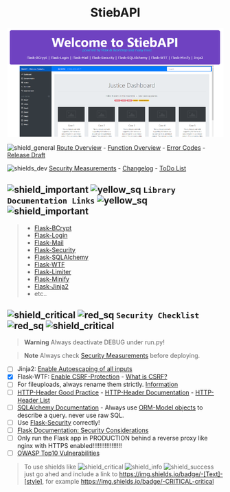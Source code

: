 <h1 align="center">StiebAPI</h1>

![Header Image][header]

![shield_general]
[Route Overview][routes.md] - [Function Overview][functions.md] - [Error Codes][errors.md] - [Release Draft][ReleaseDraft]

![shields_dev]
[Security Measurements][security.md] - [Changelog][changelog.md] - [ToDo List][todo.md]

## ![shield_important] ![yellow_sq] `Library Documentation Links` ![yellow_sq] ![shield_important]

> - [Flask-BCrypt][flaskbcrypt_docs]
> - [Flask-Login][flasklogin_docs]
> - [Flask-Mail][flaskmail_docs]
> - [Flask-Security][flasksecurity_docs]
> - [Flask-SQLAlchemy][sqlalchemy_docs]
> - [Flask-WTF][flaskwtf_docs]
> - [Flask-Limiter][flasklimiter_docs]
> - [Flask-Minify][flaskminify_docs]
> - [Flask-Jinja2][jinja2_docs]
> - etc..

## ![shield_critical] ![red_sq] `Security Checklist` ![red_sq] ![shield_critical]

> __Warning__ Always deactivate DEBUG under run.py!

> __Note__ Always check [Security Measurements][security.md] before deploying.

- [ ] Jinja2: [Enable Autoescaping of all inputs][jinja2_docs]
- [X] Flask-WTF: [Enable CSRF-Protection][flaskwtf_docs] - [What is CSRF?][csrf_explanation]
- [ ] For fileuploads, always rename them strictly. [Information][file_uploads]
- [ ] [HTTP-Header Good Practice][http_headers_howto] - [HTTP-Header Documentation][http_headers_docs] - [HTTP-Header List][http_headers_list]
- [ ] [SQLAlchemy Documentation][sqlalchemy_docs] - Always use [ORM-Model objects][sqlalchemy_orm] to describe a query. never use raw SQL. 
- [ ] Use [Flask-Security][flasksecurity_docs] correctly!
- [ ] [Flask Documentation: Security Considerations][flask_docs_security]
- [ ] Only run the Flask app in PRODUCTION behind a reverse proxy like nginx with HTTPS enabled!!!!!!!!!!!!!!!!!
- [ ] [OWASP Top10 Vulnerabilities][top10_vulns]

>To use shields like
![shield_critical][shield_critical] ![shield_info][shield_info] ![shield_success][shield_success] just go ahed and include a link to
https://img.shields.io/badge/-[Text]-[style], for example https://img.shields.io/badge/-CRITICAL-critical

[//]: # (General Link References)

[header]: development/readme_header.png
[req_txt]: requirements.txt
[blue_sq]: https://placehold.co/15x15/1589F0/1589F0.png
[yellow_sq]: https://placehold.co/15x15/c5f015/c5f015.png
[red_sq]: https://placehold.co/15x15/f03c15/f03c15.png

[//]: # (Relative Documentation Link References)

[routes.md]: development/docs/ROUTES.md
[functions.md]: development/docs/FUNCTIONS.md
[errors.md]: development/docs/ERR_CODES.md
[security.md]: development/docs/SECURITY.md
[changelog.md]: development/docs/CHANGELOG.md
[todo.md]: development/docs/TODO.md

[//]: # (General Documentation Link References)

[ReleaseDraft]: https://github.com/JulianStiebler/PythonFlask_StiebAPI/releases
[flask_docs_security]: https://flask.palletsprojects.com/en/2.2.x/security/
[jinja2_docs]: https://jinja.palletsprojects.com/en/3.1.x/api/
[flaskwtf_docs]: https://flask-wtf.readthedocs.io/en/0.15.x/csrf/
[sqlalchemy_docs]: https://docs.sqlalchemy.org/en/20/
[sqlalchemy_orm]: https://docs.sqlalchemy.org/en/20/orm/
[flasksecurity_docs]: https://pythonhosted.org/Flask-Security/
[http_headers_list]: https://en.wikipedia.org/wiki/List_of_HTTP_header_fields
[http_headers_docs]: https://developer.mozilla.org/en-US/docs/Web/HTTP/Headers
[http_headers_howto]: https://stackoverflow.com/questions/60566143/what-is-the-best-practice-for-changing-headers-in-a-flask-request
[flasklogin_docs]: https://flask-login.readthedocs.io/en/latest/
[flasklimiter_docs]: https://flask-limiter.readthedocs.io/en/stable/
[flaskmigrate_docs]: https://flask-migrate.readthedocs.io/en/latest/
[flaskminify_docs]: https://pypi.org/project/Flask-Minify/
[flaskbcrypt_docs]: https://flask-bcrypt.readthedocs.io/en/1.0.1/
[flaskmail_docs]: https://pythonhosted.org/Flask-Mail/
[flasksecurity_docs]: https://pythonhosted.org/Flask-Security/

[//]: # (Vulnerabilities)

[csrf_explanation]: https://www.synopsys.com/glossary/what-is-csrf.html
[file_uploads]: https://flask.palletsprojects.com/en/1.0.x/patterns/fileuploads/
[top10_vulns]: https://owasp.org/Top10/

[//]: # (Shield Icons)
[shield_critical]: https://img.shields.io/badge/-CRITICAL-critical
[shield_info]: https://img.shields.io/badge/-INFO-informational
[shield_success]: https://img.shields.io/badge/-SUCCESS-success
[shield_important]: https://img.shields.io/badge/-IMPORTANT-yellow
[shield_general]: https://img.shields.io/badge/docs-general-green?logo=appveyor&style=plastic
[shields_dev]: https://img.shields.io/badge/docs-development-green?logo=appveyor&style=plastic
